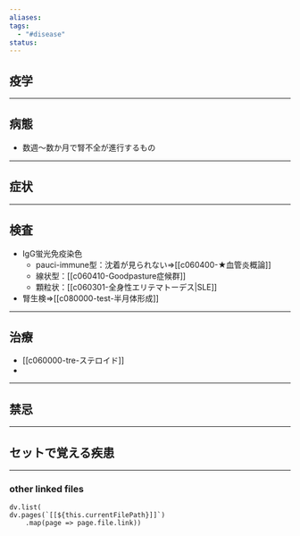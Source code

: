 ```yaml
---
aliases: 
tags:
  - "#disease"
status:
---
```

## 疫学
---
## 病態
- 数週～数か月で腎不全が進行するもの
---
## 症状
---
## 検査
- IgG蛍光免疫染色
	- pauci-immune型：沈着が見られない⇒[[c060400-★血管炎概論]]
	- 線状型：[[c060410-Goodpasture症候群]]
	- 顆粒状：[[c060301-全身性エリテマトーデス|SLE]]
- 腎生検⇒[[c080000-test-半月体形成]]
---
## 治療
- [[c060000-tre-ステロイド]]
- 
---
## 禁忌
---
## セットで覚える疾患
---
### other linked files
```dataviewjs
dv.list(
dv.pages(`[[${this.currentFilePath}]]`)
	.map(page => page.file.link))
```